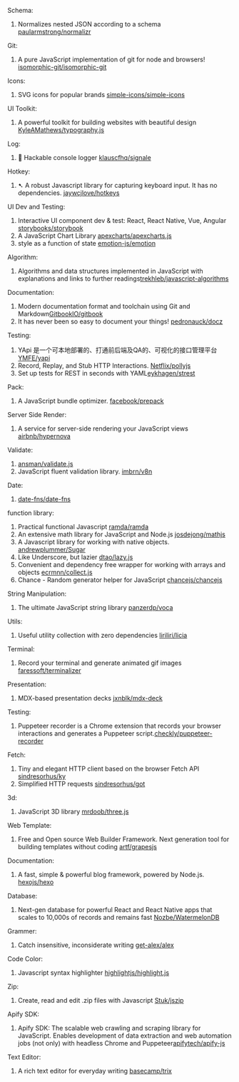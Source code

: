 Schema:
1. Normalizes nested JSON according to a schema [paularmstrong/normalizr](https://github.com/paularmstrong/normalizr)

Git:
1. A pure JavaScript implementation of git for node and browsers! [isomorphic-git/isomorphic-git](https://github.com/isomorphic-git/isomorphic-git)

Icons:
1. SVG icons for popular brands [simple-icons/simple-icons](https://github.com/simple-icons/simple-icons)

UI Toolkit:
1. A powerful toolkit for building websites with beautiful design [KyleAMathews/typography.js](https://github.com/KyleAMathews/typography.js)

Log:
1. 👋 Hackable console logger [klauscfhq/signale](https://github.com/klauscfhq/signale)

Hotkey:
1. ➷ A robust Javascript library for capturing keyboard input. It has no dependencies. [jaywcjlove/hotkeys](https://github.com/jaywcjlove/hotkeys)

UI Dev and Testing:
1. Interactive UI component dev & test: React, React Native, Vue, Angular [storybooks/storybook](https://github.com/storybooks/storybook)
2. A JavaScript Chart Library [apexcharts/apexcharts.js](https://github.com/apexcharts/apexcharts.js)
3. style as a function of state [emotion-js/emotion](https://github.com/emotion-js/emotion)

Algorithm:
1. Algorithms and data structures implemented in JavaScript with explanations and links to further readings[trekhleb/javascript-algorithms](https://github.com/trekhleb/javascript-algorithms)

Documentation:
1. Modern documentation format and toolchain using Git and Markdown[GitbookIO/gitbook](https://github.com/GitbookIO/gitbook)
2. It has never been so easy to document your things! [pedronauck/docz](https://github.com/pedronauck/docz)

Testing:
1. YApi 是一个可本地部署的、打通前后端及QA的、可视化的接口管理平台 [YMFE/yapi](https://github.com/YMFE/yapi)
2. Record, Replay, and Stub HTTP Interactions. [Netflix/pollyjs](https://github.com/Netflix/pollyjs)
3.  Set up tests for REST in seconds with YAML[eykhagen/strest](https://github.com/eykhagen/strest)

Pack:
1. A JavaScript bundle optimizer. [facebook/prepack](https://github.com/facebook/prepack)

Server Side Render:
1. A service for server-side rendering your JavaScript views [airbnb/hypernova](https://github.com/airbnb/hypernova)

Validate:
1. [ansman/validate.js](https://github.com/ansman/validate.js)
2. JavaScript fluent validation library. [imbrn/v8n](https://github.com/imbrn/v8n)

Date:
1. [date-fns/date-fns](https://github.com/date-fns/date-fns)

function library:
1. Practical functional Javascript [ramda/ramda](https://github.com/ramda/ramda)
2. An extensive math library for JavaScript and Node.js [josdejong/mathjs](https://github.com/josdejong/mathjs)
3. A Javascript library for working with native objects. [andrewplummer/Sugar](https://github.com/andrewplummer/Sugar)
4. Like Underscore, but lazier [dtao/lazy.js](https://github.com/dtao/lazy.js)
5. Convenient and dependency free wrapper for working with arrays and objects [ecrmnn/collect.js](https://github.com/ecrmnn/collect.js/)
6. Chance - Random generator helper for JavaScript [chancejs/chancejs](https://github.com/chancejs/chancejs)

String Manipulation:
1. The ultimate JavaScript string library [panzerdp/voca](https://github.com/panzerdp/voca)

Utils:
1. Useful utility collection with zero dependencies [liriliri/licia](https://github.com/liriliri/licia)

Terminal:
1. Record your terminal and generate animated gif images [faressoft/terminalizer](https://github.com/faressoft/terminalizer)

Presentation:
1. MDX-based presentation decks [jxnblk/mdx-deck](https://github.com/jxnblk/mdx-deck)

Testing:
1. Puppeteer recorder is a Chrome extension that records your browser interactions and generates a Puppeteer script.[checkly/puppeteer-recorder](https://github.com/checkly/puppeteer-recorder)

Fetch:
1. Tiny and elegant HTTP client based on the browser Fetch API [sindresorhus/ky](https://github.com/sindresorhus/ky)
2. Simplified HTTP requests [sindresorhus/got](https://github.com/sindresorhus/got)

3d:
1. JavaScript 3D library [mrdoob/three.js](https://github.com/mrdoob/three.js)

Web Template:
1. Free and Open source Web Builder Framework. Next generation tool for building templates without coding [artf/grapesjs](https://github.com/artf/grapesjs)

Documentation:
1. A fast, simple & powerful blog framework, powered by Node.js. [hexojs/hexo](https://github.com/hexojs/hexo)

Database:
1. Next-gen database for powerful React and React Native apps that scales to 10,000s of records and remains fast [Nozbe/WatermelonDB](https://github.com/Nozbe/WatermelonDB)

Grammer:
1. Catch insensitive, inconsiderate writing [get-alex/alex](https://github.com/get-alex/alex)

Code Color:
1. Javascript syntax highlighter [highlightjs/highlight.js](https://highlightjs.org/)

Zip:
1. Create, read and edit .zip files with Javascript [Stuk/jszip](https://github.com/Stuk/jszip)

Apify SDK:
1. Apify SDK: The scalable web crawling and scraping library for JavaScript. Enables development of data extraction and web automation jobs (not only) with headless Chrome and Puppeteer[apifytech/apify-js](https://github.com/apifytech/apify-js)

Text Editor:
1. A rich text editor for everyday writing [basecamp/trix](https://github.com/basecamp/trix)

